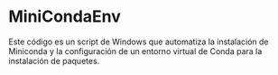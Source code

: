 # MiniCondaEnv
Este código es un script de Windows que automatiza la instalación de Miniconda y la configuración de un entorno virtual de Conda para la instalación de paquetes.
